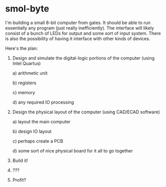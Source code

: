# smol-byte

I'm building a small 8-bit computer from gates. It should be able to run essentially any program (just really inefficiently). The interface will likely consist of a bunch of LEDs for output and some sort of input system. There is also the possibility of having it interface with other kinds of devices.

Here's the plan:

1) Design and simulate the digital-logic portions of the computer (using Intel Quartus)

	a) arithmetic unit

	b) registers

	c) memory

	d) any required IO processing

2) Design the physical layout of the computer (using CAD/ECAD software)

	a) layout the main computer

	b) design IO layout

	c) perhaps create a PCB

	d) some sort of nice physical board for it all to go together

3) Build it!

4) ??? 

5) Profit?
